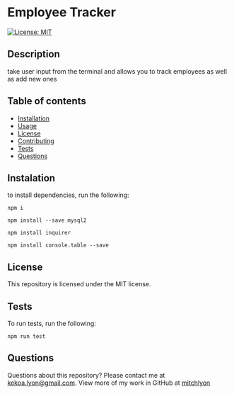 # Employee Tracker

[![License: MIT](https://img.shields.io/badge/License-MIT-yellow.svg)](https://opensource.org/licenses/MIT)  

## Description

take user input from the terminal and allows you to track employees as well as add new ones

## Table of contents
* [Installation](#installation)
* [Usage](#usage)
* [License](#license)
* [Contributing](#contributing)
* [Tests](#tests)
* [Questions](#questions)

## Instalation

to install dependencies, run the following:

`
npm i
`

`
npm install --save mysql2
`

`
npm install inquirer
`

`
npm install console.table --save
`

## License

This repository is licensed under the MIT license.

## Tests

To run tests, run the following:

`
npm run test
`

## Questions

Questions about this repository? Please contact me at[ kekoa.lyon@gmail.com](mailto:kekoa.lyon@gmail.com).
View more of my work in GitHub at [mitchlyon](https://github.com/mitchlyon)
